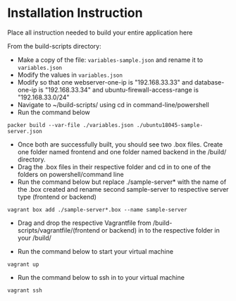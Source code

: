# Installation Instruction

Place all instruction needed to build your entire application here

From the build-scripts directory:

  * Make a copy of the file: `variables-sample.json` and rename it to `variables.json`
  * Modify the values in `variables.json`
  * Modify so that one webserver-one-ip is "192.168.33.33" and database-one-ip is "192.168.33.34" and ubuntu-firewall-access-range is "192.168.33.0/24"
  * Navigate to ~/build-scripts/ using cd in command-line/powershell
  * Run the command below

`packer build --var-file ./variables.json ./ubuntu18045-sample-server.json`

  * Once both are successfully built, you should see two .box files. Create one folder named frontend and one folder named backend in the /build/ directory.
  * Drag the .box files in their respective folder and cd in to one of the folders on powershell/command line
  * Run the command below but replace ./sample-server* with the name of the .box created and rename second sample-server to respective server type (frontend or backend)

  `vagrant box add ./sample-server*.box --name sample-server`

  * Drag and drop the respective Vagrantfile from /build-scripts/vagrantfile/(frontend or backend) in to the respective folder in your /build/

  * Run the command below to start your virtual machine

  `vagrant up`

  * Run the command below to ssh in to your virtual machine

  `vagrant ssh`
